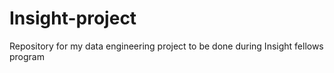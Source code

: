 # Insight-project
Repository for my data engineering project to be done during Insight fellows program
